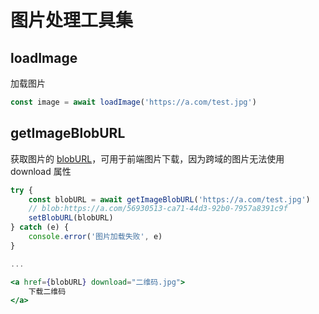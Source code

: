 # 图片处理工具集

## loadImage

加载图片

```typescript
const image = await loadImage('https://a.com/test.jpg')
```

## getImageBlobURL

获取图片的 [blobURL](https://developer.mozilla.org/en-US/docs/Web/API/URL/createObjectURL)，可用于前端图片下载，因为跨域的图片无法使用 download 属性

```jsx
try {
    const blobURL = await getImageBlobURL('https://a.com/test.jpg')
    // blob:https://a.com/56930513-ca71-44d3-92b0-7957a8391c9f
    setBlobURL(blobURL)
} catch (e) {
    console.error('图片加载失败', e)
}

...

<a href={blobURL} download="二维码.jpg">
    下载二维码
</a>
```